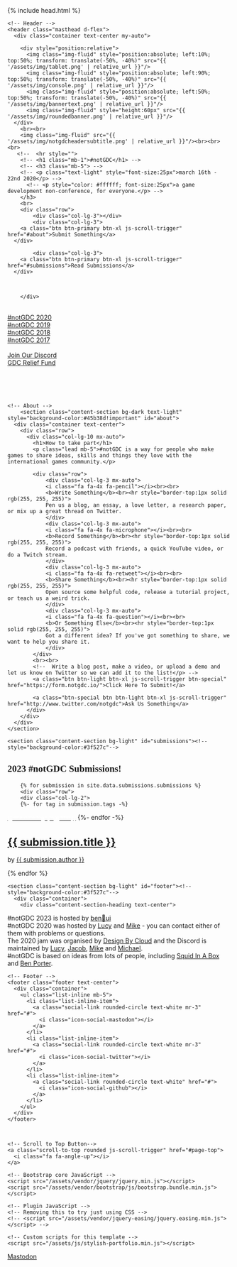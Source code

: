 <!DOCTYPE html>
<html lang="en">
<head>
{% include head.html %}


  </head>

  <body id="page-top">
<!--      Navigation
    <a class="menu-toggle rounded" href="#">
      <i class="fa fa-bars"></i>
    </a>
    <nav id="sidebar-wrapper">
      <ul class="sidebar-nav">
        <li class="sidebar-brand">
          <a class="js-scroll-trigger" href="#page-top">#notGDC</a>
        </li>
        <li class="sidebar-nav-item">
          <a class="js-scroll-trigger" href="#page-top">Coming Soon</a>
        </li>
      </ul>
    </nav> -->

    <!-- Header -->
    <header class="masthead d-flex">
      <div class="container text-center my-auto">

        <div style="position:relative">
          <img class="img-fluid" style="position:absolute; left:10%; top:50%; transform: translate(-50%, -40%)" src="{{ '/assets/img/tablet.png' | relative_url }}"/>
          <img class="img-fluid" style="position:absolute; left:90%; top:50%; transform: translate(-50%, -40%)" src="{{ '/assets/img/console.png' | relative_url }}"/>
          <img class="img-fluid" style="position:absolute; left:50%; top:50%; transform: translate(-50%, -40%)" src="{{ '/assets/img/bannertext.png' | relative_url }}"/>
          <img class="img-fluid" style="height:60px" src="{{ '/assets/img/roundedbanner.png' | relative_url }}"/>
      </div>
        <br><br>
        <img class="img-fluid" src="{{ '/assets/img/notgdcheadersubtitle.png' | relative_url }}"/><br><br><br>
       <!--  <hr style="">
        <!-- <h1 class="mb-1">#notGDC</h1> -->
        <!-- <h3 class="mb-5"> -->
        <!-- <p class="text-light" style="font-size:25px">march 16th - 22nd 2020</p> -->
          <!-- <p style="color: #ffffff; font-size:25px">a game development non-conference, for everyone.</p> -->
        </h3>
        <br>
        <div class="row">
            <div class="col-lg-3"></div>
            <div class="col-lg-3">
        <a class="btn btn-primary btn-xl js-scroll-trigger" href="#about">Submit Something</a>
      </div>

            <div class="col-lg-3">
        <a class="btn btn-primary btn-xl js-scroll-trigger" href="#submissions">Read Submissions</a>
      </div>



        </div>
<br>
<div class="row">
    <div class="col-lg-2"></div>
<div class="col-lg-2">
<a class="btn btn-primary js-scroll-trigger btn-block" href="/2020/index.html">#notGDC 2020</a>
</div>
<div class="col-lg-2">
<a class="btn btn-primary js-scroll-trigger btn-block" href="/2019/index.html">#notGDC 2019</a>
</div>
<div class="col-lg-2">
<a class="btn btn-primary js-scroll-trigger btn-block" href="/2018/index.html">#notGDC 2018</a>
</div>
<div class="col-lg-2">
<a class="btn btn-primary js-scroll-trigger" href="https://eigenbom.github.io/notgdc2017/">#notGDC 2017</a>
</div>

</div>
<br>

<div class="row">
    <div class="col-lg-4"></div>


<div class="col-lg-2">
<a class="btn btn-primary js-scroll-trigger" href="https://discord.notgdc.io/">Join Our Discord</a>
</div>

<div class="col-lg-2">
<a class="btn btn-primary js-scroll-trigger" href="https://wingsfund.me/gdcrelief">GDC Relief Fund</a>
</div>


</div>
<br><br>
        <!-- <a class="btn btn-primary btn-xl js-scroll-trigger" href="#jam">Join The Jam</a> --><br><br>
<!--
        <div class="row">
          <div class="col-lg-3 mx-auto"></div>
            <div class="col-lg-3 mx-auto">

        <a class="btn btn-primary btn-xl js-scroll-trigger btn-block" href="https://eigenbom.github.io/notgdc2017/">#notGDC 2017</a>
        </div>

            <div class="col-lg-3 mx-auto">
        <a class="btn btn-primary btn-xl js-scroll-trigger btn-block" href="../2018">#notGDC 2018</a>
        </div>
        <div class="col-lg-3 mx-auto"></div>
</div> -->
      </div>
      <div class="overlay"></div>
    </header>

    <!-- About -->
        <section class="content-section bg-dark text-light" style="background-color:#45b38d!important" id="about">
      <div class="container text-center">
        <div class="row">
          <div class="col-lg-10 mx-auto">
            <h1>How to take part</h1>
            <p class="lead mb-5">#notGDC is a way for people who make games to share ideas, skills and things they love with the international games community.</p>

            <div class="row">
                <div class="col-lg-3 mx-auto">
                <i class="fa fa-4x fa-pencil"></i><br><br>
                <b>Write Something</b><br><hr style="border-top:1px solid rgb(255, 255, 255)">
                Pen us a blog, an essay, a love letter, a research paper, or mix up a great thread on Twitter.
                </div>
                <div class="col-lg-3 mx-auto">
                <i class="fa fa-4x fa-microphone"></i><br><br>
                <b>Record Something</b><br><hr style="border-top:1px solid rgb(255, 255, 255)">
                Record a podcast with friends, a quick YouTube video, or do a Twitch stream.
                </div>
                <div class="col-lg-3 mx-auto">
                <i class="fa fa-4x fa-retweet"></i><br><br>
                <b>Share Something</b><br><hr style="border-top:1px solid rgb(255, 255, 255)">
                Open source some helpful code, release a tutorial project, or teach us a weird trick.
                </div>
                <div class="col-lg-3 mx-auto">
                <i class="fa fa-4x fa-question"></i><br><br>
                <b>Or Something Else</b><br><hr style="border-top:1px solid rgb(255, 255, 255)">
                Got a different idea? If you've got something to share, we want to help you share it.
                </div>
            </div>
            <br><br>
            <!--  Write a blog post, make a video, or upload a demo and let us know on Twitter so we can add it to the list!</p> -->
            <a class="btn btn-light btn-xl js-scroll-trigger btn-special" href="https://form.notgdc.io/">Click Here To Submit!</a>

            <a class="btn-special btn btn-light btn-xl js-scroll-trigger" href="http://www.twitter.com/notgdc">Ask Us Something</a>
          </div>
        </div>
      </div>
    </section>

    <section class="content-section bg-light" id="submissions"><!--style="background-color:#3f527c"-->
<div class="container">
        <div class="content-section-heading text-center">
          <h2 class="mb-5" style="font-family:Lilita One">2023 #notGDC Submissions!</h2>
        </div>
        <!--
        <div class="row">
        <div class="col-lg-2">
        <span class="badge badge-success" style="font-size:12px">Motivation</span>
        </div>
        <div class="col-lg-10">
        <a class="portfolio-item" href="link">
        <h1 style="font-size:1.5rem">title</h1></a>
        <p> by author</p>
        </div>
        </div>
        <br>
        -->


		{% for submission in site.data.submissions.submissions %}
        <div class="row">
        <div class="col-lg-2">
		{%- for tag in submission.tags -%}
<a href="/tags/{{ tag }}"><span class="badge" style="background-color:{{ site.data.tags[tag].background-color }}; color:#ffffff; font-size:12px">{{ site.data.tags[tag].title }}</span></a>
		{%- endfor -%}
        </div>
        <div class="col-lg-10">
        <a class="portfolio-item" href="{{ submission.link }}">
        <h1 style="font-size:1.5rem">{{ submission.title }}</h1></a>
        <p> by <a href="{{ submission.author_link }}">{{ submission.author }}</a></p>
        </div>
        </div>
		{% endfor %}
      </div>
    </section>

    <section class="content-section bg-light" id="footer"><!--style="background-color:#3f527c"-->
	  <div class="container">
        <div class="content-section-heading text-center">
<p class="text-center text-muted small mb-0">
#notGDC 2023 is hosted by <a href="https://benui.ca/">ben&#x1F331;ui</a>
<br>
#notGDC 2020 was hosted by <a href="https://twitter.com/lucyamorris">Lucy</a> and <a href="https://twitter.com/mtrc">Mike</a> - you can contact either of them with problems or questions.
<br>
The 2020 jam was organised by <a href="https://twitter.com/DesignByCloud">Design By Cloud</a> and the Discord is maintained by <a href="https://twitter.com/lucyamorris">Lucy</a>, <a href="https://twitter.com/itscurlyx">Jacob</a>, <a href="https://twitter.com/vitekim">Mike</a> and <a href="https://twitter.com/DesignByCloud">Michael</a>.
<br>
#notGDC is based on ideas from lots of people, including <a href="https://twitter.com/squidinabox/status/176983168027598848">Squid In A Box</a> and <a href="https://eigenbom.github.io/notgdc2017/">Ben Porter</a>.</p>

    <!-- Footer -->
    <footer class="footer text-center">
      <div class="container">
        <ul class="list-inline mb-5">
          <li class="list-inline-item">
            <a class="social-link rounded-circle text-white mr-3" href="#">
              <i class="icon-social-mastodon"></i>
            </a>
          </li>
          <li class="list-inline-item">
            <a class="social-link rounded-circle text-white mr-3" href="#">
              <i class="icon-social-twitter"></i>
            </a>
          </li>
          <li class="list-inline-item">
            <a class="social-link rounded-circle text-white" href="#">
              <i class="icon-social-github"></i>
            </a>
          </li>
        </ul>
      </div>
    </footer>



    <!-- Scroll to Top Button-->
    <a class="scroll-to-top rounded js-scroll-trigger" href="#page-top">
      <i class="fa fa-angle-up"></i>
    </a>

    <!-- Bootstrap core JavaScript -->
    <script src="/assets/vendor/jquery/jquery.min.js"></script>
    <script src="/assets/vendor/bootstrap/js/bootstrap.bundle.min.js"></script>

    <!-- Plugin JavaScript -->
	<!-- Removing this to try just using CSS -->
    <!-- <script src="/assets/vendor/jquery-easing/jquery.easing.min.js"></script> -->

    <!-- Custom scripts for this template -->
    <script src="/assets/js/stylish-portfolio.min.js"></script>

<a rel="me" href="https://mastodon.gamedev.place/@notgdc">Mastodon</a>

  </body>
</html>
